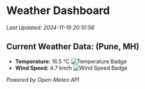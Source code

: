 
# Weather Dashboard

_Last Updated: 2024-11-19 20:10:56_

## Current Weather Data: (Pune, MH)
- **Temperature:** 16.5 °C ![Temperature Badge](https://img.shields.io/badge/Temperature-Low%20Temp-blue)
- **Wind Speed:** 4.7 km/h ![Wind Speed Badge](https://img.shields.io/badge/Wind%20Speed-Low%20Wind-blue)

*Powered by Open-Meteo API*
